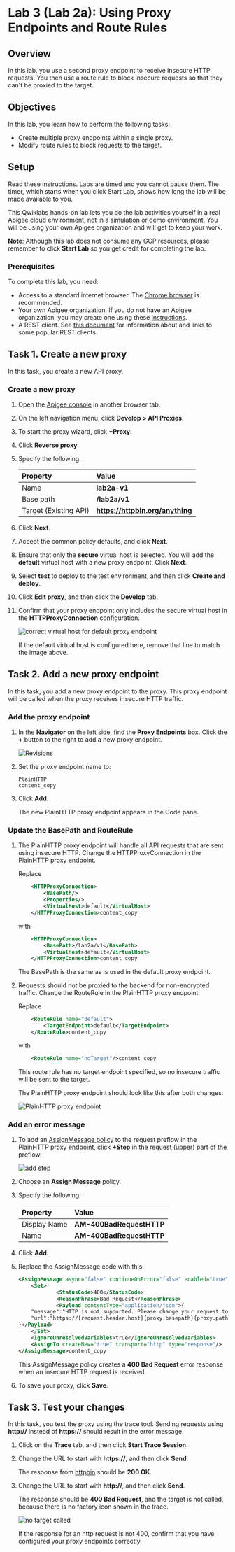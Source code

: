 # Lab 3 (Lab 2a): Using Proxy Endpoints and Route Rules



## Overview

In this lab, you use a second proxy endpoint to receive insecure HTTP requests. You then use a route rule to block insecure requests so that they can't be proxied to the target.

## Objectives

In this lab, you learn how to perform the following tasks:

- Create multiple proxy endpoints within a single proxy.
- Modify route rules to block requests to the target.

## Setup

Read these instructions. Labs are timed and you cannot pause them. The timer, which starts when you click Start Lab, shows how long the lab will be made available to you.

This Qwiklabs hands-on lab lets you do the lab activities yourself in a real Apigee cloud environment, not in a simulation or demo environment. You will be using your own Apigee organization and will get to keep your work.

**Note**: Although this lab does not consume any GCP resources, please remember to click **Start Lab** so you get credit for completing the lab.

### Prerequisites

To complete this lab, you need:

- Access to a standard internet browser. The [Chrome browser](https://www.google.com/chrome) is recommended.
- Your own Apigee organization. If you do not have an Apigee organization, you may create one using these [instructions](https://storage.googleapis.com/cloud-training/developing-apis/solutions/instructions/apigeeorg.pdf).
- A REST client. See [this document](https://storage.googleapis.com/cloud-training/developing-apis/docs/rest-clients.pdf) for information about and links to some popular REST clients.

## Task 1. Create a new proxy

In this task, you create a new API proxy.

### Create a new proxy

1. Open the [Apigee console](https://apigee.com/edge) in another browser tab.

2. On the left navigation menu, click **Develop > API Proxies**.

3. To start the proxy wizard, click **+Proxy**.

4. Click **Reverse proxy**.

5. Specify the following:

   | Property              | Value                            |
   | :-------------------- | :------------------------------- |
   | Name                  | **lab2a-v1**                     |
   | Base path             | **/lab2a/v1**                    |
   | Target (Existing API) | **https://httpbin.org/anything** |

6. Click **Next**.

7. Accept the common policy defaults, and click **Next**.

8. Ensure that only the **secure** virtual host is selected. You will add the **default** virtual host with a new proxy endpoint. Click **Next**.

9. Select **test** to deploy to the test environment, and then click **Create and deploy**.

10. Click **Edit proxy**, and then click the **Develop** tab.

11. Confirm that your proxy endpoint only includes the secure virtual host in the **HTTPProxyConnection** configuration.

    ![correct virtual host for default proxy endpoint](https://cdn.qwiklabs.com/jzDIJfoBD5kkS1mHNjrIuIJNFkUjwbu2s0EE7ZMdv9g%3D)

    If the default virtual host is configured here, remove that line to match the image above.

## Task 2. Add a new proxy endpoint

In this task, you add a new proxy endpoint to the proxy. This proxy endpoint will be called when the proxy receives insecure HTTP traffic.

### Add the proxy endpoint

1. In the **Navigator** on the left side, find the **Proxy Endpoints** box. Click the **+** button to the right to add a new proxy endpoint.

   ![Revisions](https://cdn.qwiklabs.com/avmysmucG6vQwt6zOk1zXZG4y1SQHtsrPUZE4gQDjWU%3D)

2. Set the proxy endpoint name to:

   ```
   PlainHTTP
   content_copy
   ```

3. Click **Add**.

   The new PlainHTTP proxy endpoint appears in the Code pane.

### Update the BasePath and RouteRule

1. The PlainHTTP proxy endpoint will handle all API requests that are sent using insecure HTTP. Change the HTTPProxyConnection in the PlainHTTP proxy endpoint.

   Replace

   ```xml
       <HTTPProxyConnection>
           <BasePath/>
           <Properties/>
           <VirtualHost>default</VirtualHost>
       </HTTPProxyConnection>content_copy
   ```

   with

   ```xml
       <HTTPProxyConnection>
           <BasePath>/lab2a/v1</BasePath>
           <VirtualHost>default</VirtualHost>
       </HTTPProxyConnection>content_copy
   ```

   The BasePath is the same as is used in the default proxy endpoint.

2. Requests should not be proxied to the backend for non-encrypted traffic. Change the RouteRule in the PlainHTTP proxy endpoint.

   Replace

   ```xml
       <RouteRule name="default">
           <TargetEndpoint>default</TargetEndpoint>
       </RouteRule>content_copy
   ```

   with

   ```xml
       <RouteRule name="noTarget"/>content_copy
   ```

   This route rule has no target endpoint specified, so no insecure traffic will be sent to the target.

   The PlainHTTP proxy endpoint should look like this after both changes:

   ![PlainHTTP proxy endpoint](https://cdn.qwiklabs.com/wnuoTgRZmsw%2BZlYaxgahX%2FbYOnqtR1zMHzFVbY8lFdU%3D)

### Add an error message

1. To add an [AssignMessage policy](https://docs.apigee.com/api-platform/reference/policies/assign-message-policy) to the request preflow in the PlainHTTP proxy endpoint, click **+Step** in the request (upper) part of the preflow.

   ![add step](https://cdn.qwiklabs.com/qL%2B5X73UGo5ejw1o%2FcMuYvsAa5jjHiif628UNLpw488%3D)

2. Choose an **Assign Message** policy.

3. Specify the following:

   | Property     | Value                    |
   | :----------- | :----------------------- |
   | Display Name | **AM-400BadRequestHTTP** |
   | Name         | **AM-400BadRequestHTTP** |

4. Click **Add**.

5. Replace the AssignMessage code with this:

   ```xml
   <AssignMessage async="false" continueOnError="false" enabled="true" name="AM-400BadRequestHTTP">
       <Set>
               <StatusCode>400</StatusCode>
               <ReasonPhrase>Bad Request</ReasonPhrase>
               <Payload contentType="application/json">{
       "message":"HTTP is not supported. Please change your request to HTTPS and try again.",
       "url":"https://{request.header.host}{proxy.basepath}{proxy.pathsuffix}?{request.querystring}"
   }</Payload>
       </Set>
       <IgnoreUnresolvedVariables>true</IgnoreUnresolvedVariables>
       <AssignTo createNew="true" transport="http" type="response"/>
   </AssignMessage>content_copy
   ```

   This AssignMessage policy creates a **400 Bad Request** error response when an insecure HTTP request is received.

6. To save your proxy, click **Save**.

## Task 3. Test your changes

In this task, you test the proxy using the trace tool. Sending requests using **http://** instead of **https://** should result in the error message.

1. Click on the **Trace** tab, and then click **Start Trace Session**.

2. Change the URL to start with **https://**, and then click **Send**.

   The response from [httpbin](https://httpbin.org/) should be **200 OK**.

3. Change the URL to start with **http://**, and then click **Send**.

   The response should be **400 Bad Request**, and the target is not called, because there is no factory icon shown in the trace.

   ![no target called](https://cdn.qwiklabs.com/Qxn2OLG0N%2BVKpmPcX%2BaNvTP3FzIN7nQ1jLkk9iFbIWE%3D)

   If the response for an http request is not 400, confirm that you have configured your proxy endpoints correctly.